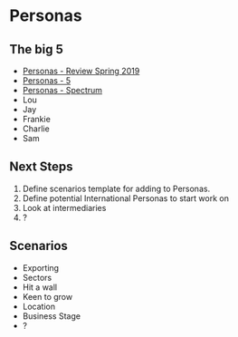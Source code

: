 # Personas

## The big 5
- [Personas - Review Spring 2019](/files/5personas.pdf)
- [Personas - 5](/files/personas.pdf)
- [Personas - Spectrum](/files/spectrum.pdf)
- Lou
- Jay
- Frankie
- Charlie
- Sam


## Next Steps
1.  Define scenarios template for adding to Personas.
2.  Define potential International Personas to start work on
3. Look at intermediaries
4. ?

## Scenarios
- Exporting
- Sectors
- Hit a wall
- Keen to grow
- Location
- Business Stage
- ? 
